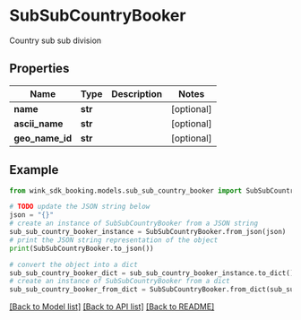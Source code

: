 # SubSubCountryBooker

Country sub sub division

## Properties

Name | Type | Description | Notes
------------ | ------------- | ------------- | -------------
**name** | **str** |  | [optional] 
**ascii_name** | **str** |  | [optional] 
**geo_name_id** | **str** |  | [optional] 

## Example

```python
from wink_sdk_booking.models.sub_sub_country_booker import SubSubCountryBooker

# TODO update the JSON string below
json = "{}"
# create an instance of SubSubCountryBooker from a JSON string
sub_sub_country_booker_instance = SubSubCountryBooker.from_json(json)
# print the JSON string representation of the object
print(SubSubCountryBooker.to_json())

# convert the object into a dict
sub_sub_country_booker_dict = sub_sub_country_booker_instance.to_dict()
# create an instance of SubSubCountryBooker from a dict
sub_sub_country_booker_from_dict = SubSubCountryBooker.from_dict(sub_sub_country_booker_dict)
```
[[Back to Model list]](../README.md#documentation-for-models) [[Back to API list]](../README.md#documentation-for-api-endpoints) [[Back to README]](../README.md)



